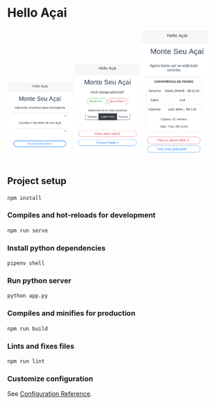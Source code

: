 # Hello Açai

<div>
    <img style="width:30%;" src="src/assets/hello_acai_main.png"/>
    <img style="width:30%;" src="src/assets/hello_acai_adicional.png"/>
    <img style="width:30%;" src="src/assets/hello_acai_recibo.png"/>
</div>

<br>

## Project setup
```
npm install
```

### Compiles and hot-reloads for development
```
npm run serve
```

### Install python dependencies
```
pipenv shell
```

### Run python server
```
python app.py
```

### Compiles and minifies for production
```
npm run build
```

### Lints and fixes files
```
npm run lint
```

### Customize configuration
See [Configuration Reference](https://cli.vuejs.org/config/).

